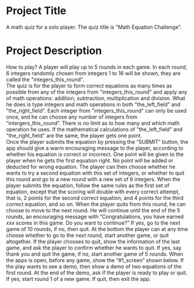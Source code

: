 # Project Title
A math quiz for a solo player.  The quiz title is "Math Equation Challenge".  
# Project Description
How to play?
A player will play up to 5 rounds in each game.  In each round, 6 integers randomly chosen from integers 1 to 16 will be shown, they are called the "integers_this_round".  
The quiz is for the player to form correct equations as many times as possible from any of the integers from "integers_this_round" and apply any of math operations: addition, subtraction, multiplication and division.  What he does is type integers and math operations in both "the_left_field" and "the_right_field".  Each integer from "integers_this_round" can only be used once, and he can choose any number of integers from “intergers_this_round”.  There is no limit as to how many and which math operation he uses.  If the mathematical calculations of "the_left_field" and "the_right_field" are the same, the player gets one point.  
Once the player submits the equation by pressing the “SUBMIT” button, the app should give a warm encouraging message to the player, according to whether his equation is correct or incorrect. 
One point will be given to the player when he gets the first equation right.  No point will be added or deducted for wrong equation.
The player can then choose whether he wants to try a second equation with this set of integers, or whether to quit this round and go to a new round with a new set of 6 integers.
When the player submits the equation, follow the same rules as the first set of equation, except that the scoring will double with every correct attempt, that is, 2 points for the second correct equation, and 4 points for the third correct equation, and so on.
When the player quits from this round, he can choose to move to the next round.
He will continue until the end of the 5 rounds, an encouraging message with “Congratulations, you have earned xxx scores in this game.  Do you want to continue?”  If yes, go to the next game of 10 rounds, if no, then quit.
At the bottom the player can at any time choose whether to go to the next round, start another game, or quit altogether.
If the player chooses to quit, show the information of the last game, and ask the player to confirm whether he wants to quit.  If yes, say thank you and quit the game, if no, start another game of 5 rounds.
When the apps is open, before any game, show the “#1_screen” shown below.  If the play wants to see a demo, then show a demo of two equations of the first round.  At the end of the demo, ask if the player is ready to play or quit.  If yes, start round 1 of a new game.  If quit, then exit the app.